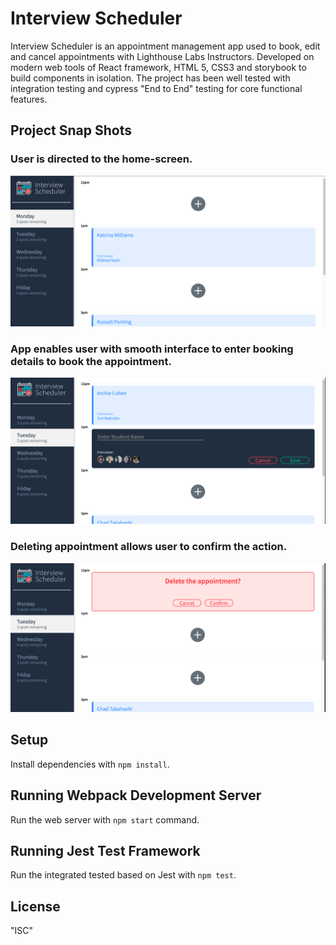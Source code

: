 # Interview Scheduler

Interview Scheduler is an appointment management app used to book, edit and cancel appointments with Lighthouse Labs Instructors. Developed on modern web tools of React framework, HTML 5, CSS3 and storybook to build components in isolation. The project has been well tested with integration testing and cypress "End to End" testing for core functional features.

## Project Snap Shots

### User is directed to the home-screen. 
!["Home-Screen"](https://github.com/naman226/Interview-Scheduler/blob/master/docs/Home-Screen.png?raw=true)

### App enables user with smooth interface to enter booking details to book the appointment.
!["Booking-appointment"](https://github.com/naman226/Interview-Scheduler/blob/master/docs/Booking-Screen.png?raw=true)

### Deleting appointment allows user to confirm the action.
!["Delete-confirmation"](https://github.com/naman226/Interview-Scheduler/blob/master/docs/Delete-Confirmation.png?raw=true)

## Setup

Install dependencies with `npm install`.

## Running Webpack Development Server

Run the web server with `npm start` command.

## Running Jest Test Framework

Run the integrated tested based on Jest with `npm test`.

## License

"ISC"